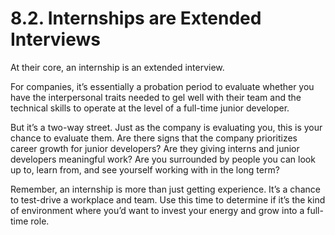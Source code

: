 # 8.2. Internships are Extended Interviews

At their core, an internship is an extended interview.

For companies, it’s essentially a probation period to evaluate whether you have the interpersonal traits needed to gel well with their team and the technical skills to operate at the level of a full-time junior developer.

But it’s a two-way street. Just as the company is evaluating you, this is your chance to evaluate them. Are there signs that the company prioritizes career growth for junior developers? Are they giving interns and junior developers meaningful work? Are you surrounded by people you can look up to, learn from, and see yourself working with in the long term?

Remember, an internship is more than just getting experience. It’s a chance to test-drive a workplace and team. Use this time to determine if it’s the kind of environment where you’d want to invest your energy and grow into a full-time role.
